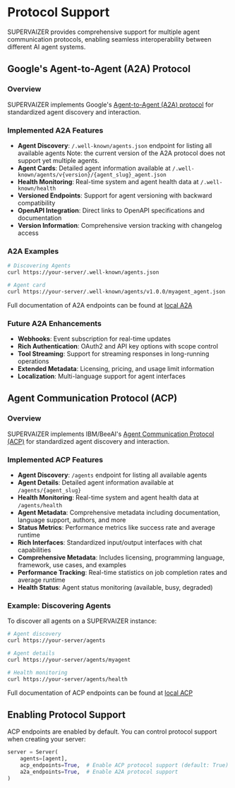 # Protocol Support

SUPERVAIZER provides comprehensive support for multiple agent communication protocols, enabling seamless interoperability between different AI agent systems.

## Google's Agent-to-Agent (A2A) Protocol

### Overview

SUPERVAIZER implements Google's [Agent-to-Agent (A2A) protocol](https://google.github.io/A2A/#/) for standardized agent discovery and interaction.

### Implemented A2A Features

- **Agent Discovery**: `/.well-known/agents.json` endpoint for listing all available agents
  Note: the current version of the A2A protocol does not support yet multiple agents.
- **Agent Cards**: Detailed agent information available at `/.well-known/agents/v{version}/{agent_slug}_agent.json`
- **Health Monitoring**: Real-time system and agent health data at `/.well-known/health`
- **Versioned Endpoints**: Support for agent versioning with backward compatibility
- **OpenAPI Integration**: Direct links to OpenAPI specifications and documentation
- **Version Information**: Comprehensive version tracking with changelog access

### A2A Examples

```bash
# Discovering Agents
curl https://your-server/.well-known/agents.json

# Agent card
curl https://your-server/.well-known/agents/v1.0.0/myagent_agent.json
```

Full documentation of A2A endpoints can be found at [local A2A](http://127.0.0.1:8001/docs#/Protocol%20A2A)

### Future A2A Enhancements

- **Webhooks**: Event subscription for real-time updates
- **Rich Authentication**: OAuth2 and API key options with scope control
- **Tool Streaming**: Support for streaming responses in long-running operations
- **Extended Metadata**: Licensing, pricing, and usage limit information
- **Localization**: Multi-language support for agent interfaces

## Agent Communication Protocol (ACP)

### Overview

SUPERVAIZER implements IBM/BeeAI's [Agent Communication Protocol (ACP)](https://docs.beeai.dev/acp/spec/concepts/discovery) for standardized agent discovery and interaction.

### Implemented ACP Features

- **Agent Discovery**: `/agents` endpoint for listing all available agents
- **Agent Details**: Detailed agent information available at `/agents/{agent_slug}`
- **Health Monitoring**: Real-time system and agent health data at `/agents/health`
- **Agent Metadata**: Comprehensive metadata including documentation, language support, authors, and more
- **Status Metrics**: Performance metrics like success rate and average runtime
- **Rich Interfaces**: Standardized input/output interfaces with chat capabilities
- **Comprehensive Metadata**: Includes licensing, programming language, framework, use cases, and examples
- **Performance Tracking**: Real-time statistics on job completion rates and average runtime
- **Health Status**: Agent status monitoring (available, busy, degraded)

### Example: Discovering Agents

To discover all agents on a SUPERVAIZER instance:

```bash
# Agent discovery
curl https://your-server/agents

# Agent details
curl https://your-server/agents/myagent

# Health monitoring
curl https://your-server/agents/health
```

Full documentation of ACP endpoints can be found at [local ACP](http://127.0.0.1:8001/docs#/Protocol%20ACP)

## Enabling Protocol Support

ACP endpoints are enabled by default. You can control protocol support when creating your server:

```python
server = Server(
    agents=[agent],
    acp_endpoints=True,  # Enable ACP protocol support (default: True)
    a2a_endpoints=True,  # Enable A2A protocol support
)
```
